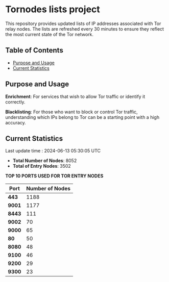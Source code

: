 # Tornodes lists project

This repository provides updated lists of IP addresses associated with Tor relay nodes. The lists are refreshed every 30 minutes to ensure they reflect the most current state of the Tor network.

## Table of Contents

- [Purpose and Usage](#purpose-and-usage)
- [Current Statistics](#current-statistics)


## Purpose and Usage

**Enrichment**: For services that wish to allow Tor traffic or identify it correctly.

**Blacklisting**: For those who want to block or control Tor traffic, understanding which IPs belong to Tor can be a starting point with a high accuracy.

## Current Statistics

Last update time : 2024-06-13 05:30:05 UTC

- **Total Number of Nodes**: 8052
- **Total of Entry Nodes**: 3502

**TOP 10 PORTS USED FOR TOR ENTRY NODES**

| **Port** | **Number of Nodes** |
|------|-----------------|
| **443**   | 1188  |
| **9001**   | 1177  |
| **8443**   | 111  |
| **9002**   | 70  |
| **9000**   | 65  |
| **80**   | 50  |
| **8080**   | 48  |
| **9100**   | 46  |
| **9200**   | 29  |
| **9300**   | 23  |

